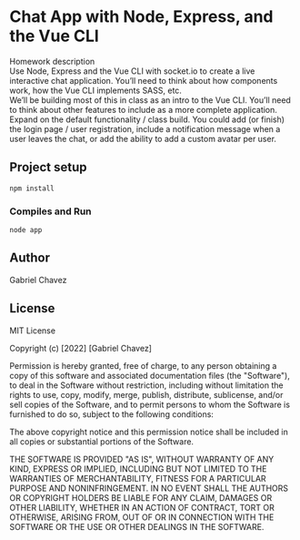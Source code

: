 # Chat App with Node, Express, and the Vue CLI

Homework description
<br>
Use Node, Express and the Vue CLI with socket.io to create a live interactive chat application.
You’ll need to think about how components work, how the Vue CLI implements SASS, etc.
<br>
We’ll be building most of this in class as an intro to the Vue CLI. You’ll need to think about other
features to include as a more complete application.
<br>
Expand on the default functionality / class build. You could add (or finish) the login page / user
registration, include a notification message when a user leaves the chat, or add the ability to
add a custom avatar per user.

## Project setup
```
npm install
```

### Compiles and Run
```
node app
```


## Author
Gabriel Chavez

## License

MIT License

Copyright (c) [2022] [Gabriel Chavez]

Permission is hereby granted, free of charge, to any person obtaining a copy
of this software and associated documentation files (the "Software"), to deal
in the Software without restriction, including without limitation the rights
to use, copy, modify, merge, publish, distribute, sublicense, and/or sell
copies of the Software, and to permit persons to whom the Software is
furnished to do so, subject to the following conditions:

The above copyright notice and this permission notice shall be included in all
copies or substantial portions of the Software.

THE SOFTWARE IS PROVIDED "AS IS", WITHOUT WARRANTY OF ANY KIND, EXPRESS OR
IMPLIED, INCLUDING BUT NOT LIMITED TO THE WARRANTIES OF MERCHANTABILITY,
FITNESS FOR A PARTICULAR PURPOSE AND NONINFRINGEMENT. IN NO EVENT SHALL THE
AUTHORS OR COPYRIGHT HOLDERS BE LIABLE FOR ANY CLAIM, DAMAGES OR OTHER
LIABILITY, WHETHER IN AN ACTION OF CONTRACT, TORT OR OTHERWISE, ARISING FROM,
OUT OF OR IN CONNECTION WITH THE SOFTWARE OR THE USE OR OTHER DEALINGS IN THE
SOFTWARE.
